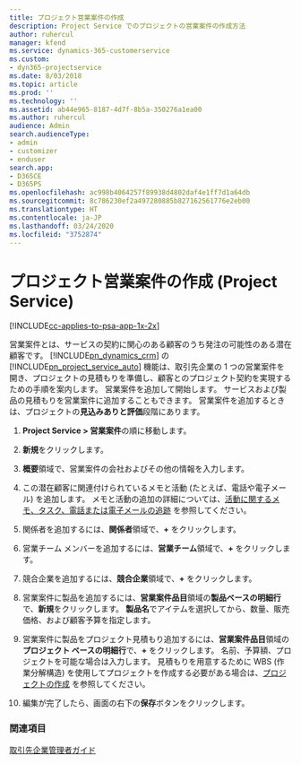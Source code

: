 ```yaml
---
title: プロジェクト営業案件の作成
description: Project Service でのプロジェクトの営業案件の作成方法
author: ruhercul
manager: kfend
ms.service: dynamics-365-customerservice
ms.custom:
- dyn365-projectservice
ms.date: 8/03/2018
ms.topic: article
ms.prod: ''
ms.technology: ''
ms.assetid: ab44e965-8187-4d7f-8b5a-350276a1ea00
ms.author: ruhercul
audience: Admin
search.audienceType:
- admin
- customizer
- enduser
search.app:
- D365CE
- D365PS
ms.openlocfilehash: ac998b4064257f89938d4802daf4e1ff7d1a64db
ms.sourcegitcommit: 8c786230ef2a497280885b827162561776e2eb00
ms.translationtype: HT
ms.contentlocale: ja-JP
ms.lasthandoff: 03/24/2020
ms.locfileid: "3752874"
---
```

# <a name="create-a-project-opportunity-project-service"></a>プロジェクト営業案件の作成 (Project Service)

[!INCLUDE[cc-applies-to-psa-app-1x-2x](../includes/cc-applies-to-psa-app-1x-2x.md)]

営業案件とは、サービスの契約に関心のある顧客のうち発注の可能性のある潜在顧客です。 [!INCLUDE[pn_dynamics_crm](../includes/pn-dynamics-crm.md)] の [!INCLUDE[pn_project_service_auto](../includes/pn-project-service-auto.md)] 機能は、取引先企業の 1 つの営業案件を開き、プロジェクトの見積もりを準備し、顧客とのプロジェクト契約を実現するための手順を案内します。 営業案件を追加して開始します。 サービスおよび製品の見積もりを営業案件に追加することもできます。 営業案件を追加するときは、プロジェクトの**見込みありと評価**段階にあります。  
  
1.  **Project Service > 営業案件**の順に移動します。  
  
2.  **新規**をクリックします。  
  
3.  **概要**領域で、営業案件の会社およびその他の情報を入力します。  
  
4.  この潜在顧客に関連付けられているメモと活動 (たとえば、電話や電子メール) を追加します。 メモと活動の追加の詳細については、[活動に関するメモ、タスク、電話または電子メールの追跡](../basics/work-with-activities.md) を参照してください。  
  
5.  関係者を追加するには、**関係者**領域で、**+** をクリックします。  
  
6.  営業チーム メンバーを追加するには、**営業チーム**領域で、**+** をクリックします。  
  
7.  競合企業を追加するには、**競合企業**領域で、**+** をクリックします。  
  
8.  営業案件に製品を追加するには、**営業案件品目**領域の**製品ベースの明細行**で、**新規**をクリックします。 **製品名**でアイテムを選択してから、数量、販売価格、および顧客予算を指定します。  
  
9. 営業案件に製品をプロジェクト見積もり追加するには、**営業案件品目**領域の**プロジェクト ベースの明細行**で、**+** をクリックします。 名前、予算額、プロジェクトを可能な場合は入力します。 見積もりを用意するために WBS (作業分解構造) を使用してプロジェクトを作成する必要がある場合は、[プロジェクトの作成](../project-service/create-project.md) を参照してください。  
  
10. 編集が完了したら、画面の右下の**保存**ボタンをクリックします。  
  
### <a name="see-also"></a>関連項目  
 [取引先企業管理者ガイド](../project-service/account-manager-guide.md)
